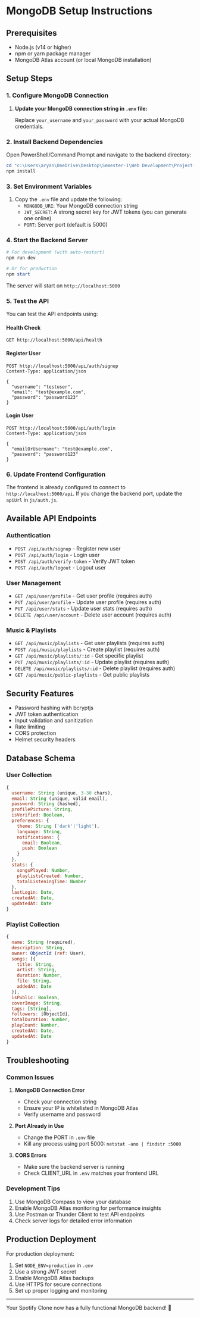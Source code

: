 # MongoDB Setup Instructions

## Prerequisites
- Node.js (v14 or higher)
- npm or yarn package manager
- MongoDB Atlas account (or local MongoDB installation)

## Setup Steps

### 1. Configure MongoDB Connection

1. **Update your MongoDB connection string in `.env` file:**
   
   Replace `your_username` and `your_password` with your actual MongoDB credentials.

### 2. Install Backend Dependencies

Open PowerShell/Command Prompt and navigate to the backend directory:

```powershell
cd "c:\Users\aryan\OneDrive\Desktop\Semester-1\Web Development\Project-Spotify Clone\backend"
npm install
```

### 3. Set Environment Variables

1. Copy the `.env` file and update the following:
   - `MONGODB_URI`: Your MongoDB connection string
   - `JWT_SECRET`: A strong secret key for JWT tokens (you can generate one online)
   - `PORT`: Server port (default is 5000)

### 4. Start the Backend Server

```powershell
# For development (with auto-restart)
npm run dev

# Or for production
npm start
```

The server will start on `http://localhost:5000`

### 5. Test the API

You can test the API endpoints using:

#### Health Check
```
GET http://localhost:5000/api/health
```

#### Register User
```
POST http://localhost:5000/api/auth/signup
Content-Type: application/json

{
  "username": "testuser",
  "email": "test@example.com",
  "password": "password123"
}
```

#### Login User
```
POST http://localhost:5000/api/auth/login
Content-Type: application/json

{
  "emailOrUsername": "test@example.com",
  "password": "password123"
}
```

### 6. Update Frontend Configuration

The frontend is already configured to connect to `http://localhost:5000/api`. If you change the backend port, update the `apiUrl` in `js/auth.js`.

## Available API Endpoints

### Authentication
- `POST /api/auth/signup` - Register new user
- `POST /api/auth/login` - Login user
- `POST /api/auth/verify-token` - Verify JWT token
- `POST /api/auth/logout` - Logout user

### User Management
- `GET /api/user/profile` - Get user profile (requires auth)
- `PUT /api/user/profile` - Update user profile (requires auth)
- `PUT /api/user/stats` - Update user stats (requires auth)
- `DELETE /api/user/account` - Delete user account (requires auth)

### Music & Playlists
- `GET /api/music/playlists` - Get user playlists (requires auth)
- `POST /api/music/playlists` - Create playlist (requires auth)
- `GET /api/music/playlists/:id` - Get specific playlist
- `PUT /api/music/playlists/:id` - Update playlist (requires auth)
- `DELETE /api/music/playlists/:id` - Delete playlist (requires auth)
- `GET /api/music/public-playlists` - Get public playlists

## Security Features

- Password hashing with bcryptjs
- JWT token authentication
- Input validation and sanitization
- Rate limiting
- CORS protection
- Helmet security headers

## Database Schema

### User Collection
```javascript
{
  username: String (unique, 3-30 chars),
  email: String (unique, valid email),
  password: String (hashed),
  profilePicture: String,
  isVerified: Boolean,
  preferences: {
    theme: String ('dark'|'light'),
    language: String,
    notifications: {
      email: Boolean,
      push: Boolean
    }
  },
  stats: {
    songsPlayed: Number,
    playlistsCreated: Number,
    totalListeningTime: Number
  },
  lastLogin: Date,
  createdAt: Date,
  updatedAt: Date
}
```

### Playlist Collection
```javascript
{
  name: String (required),
  description: String,
  owner: ObjectId (ref: User),
  songs: [{
    title: String,
    artist: String,
    duration: Number,
    file: String,
    addedAt: Date
  }],
  isPublic: Boolean,
  coverImage: String,
  tags: [String],
  followers: [ObjectId],
  totalDuration: Number,
  playCount: Number,
  createdAt: Date,
  updatedAt: Date
}
```

## Troubleshooting

### Common Issues

1. **MongoDB Connection Error**
   - Check your connection string
   - Ensure your IP is whitelisted in MongoDB Atlas
   - Verify username and password

2. **Port Already in Use**
   - Change the PORT in `.env` file
   - Kill any process using port 5000: `netstat -ano | findstr :5000`

3. **CORS Errors**
   - Make sure the backend server is running
   - Check CLIENT_URL in `.env` matches your frontend URL

### Development Tips

1. Use MongoDB Compass to view your database
2. Enable MongoDB Atlas monitoring for performance insights
3. Use Postman or Thunder Client to test API endpoints
4. Check server logs for detailed error information

## Production Deployment

For production deployment:
1. Set `NODE_ENV=production` in `.env`
2. Use a strong JWT secret
3. Enable MongoDB Atlas backups
4. Use HTTPS for secure connections
5. Set up proper logging and monitoring

---

Your Spotify Clone now has a fully functional MongoDB backend! 🎉